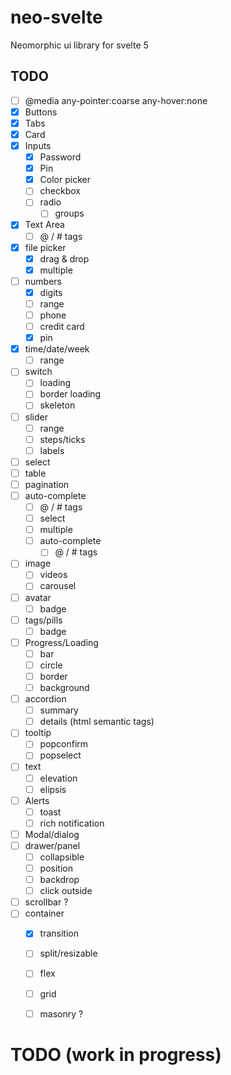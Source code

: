 # neo-svelte
Neomorphic ui library for svelte 5

## TODO
- [ ] @media any-pointer:coarse any-hover:none
- [x] Buttons
- [x] Tabs
- [x] Card
- [x] Inputs
  - [x] Password
  - [x] Pin
  - [x] Color picker
  - [ ] checkbox
  - [ ] radio
    - [ ] groups
- [x] Text Area
  - [ ] @ / # tags
- [x] file picker
  - [x] drag & drop
  - [x] multiple
- [ ] numbers
  - [x] digits
  - [ ] range
  - [ ] phone
  - [ ] credit card
  - [x] pin
- [x] time/date/week
  - [ ] range
- [ ] switch
  - [ ] loading
  - [ ] border loading
  - [ ] skeleton
- [ ] slider
  - [ ] range
  - [ ] steps/ticks
  - [ ] labels
- [ ] select
- [ ] table
- [ ] pagination
- [ ] auto-complete
  - [ ] @ / # tags
  - [ ] select
  - [ ] multiple
  - [ ] auto-complete
    - [ ] @ / # tags

- [ ] image
  - [ ] videos
  - [ ] carousel
- [ ] avatar
  - [ ] badge
- [ ] tags/pills
    - [ ] badge
- [ ] Progress/Loading
  - [ ] bar
  - [ ] circle
  - [ ] border
  - [ ] background
- [ ] accordion
  - [ ] summary
  - [ ] details (html semantic tags)

- [ ] tooltip
  - [ ] popconfirm
  - [ ] popselect
- [ ] text
  - [ ] elevation
  - [ ] elipsis

- [ ] Alerts
    - [ ] toast
    - [ ] rich notification
- [ ] Modal/dialog
- [ ] drawer/panel
    - [ ] collapsible
    - [ ] position
    - [ ] backdrop
    - [ ] click outside
- [ ] scrollbar ?
- [ ] container
  - [x] transition
  - [ ] split/resizable
  - [ ] flex
  - [ ] grid
  - [ ] masonry ?


# TODO (work in progress)

